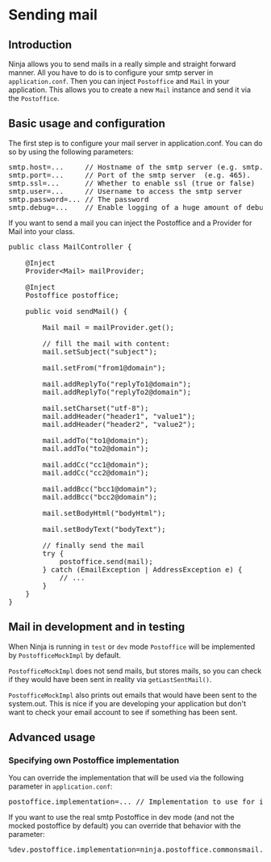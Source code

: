 Sending mail
============

Introduction
------------

Ninja allows you to send mails in a really simple and straight forward manner.
All you have to do is to configure your smtp server in 
<code>application.conf</code>. Then
you can inject <code>Postoffice</code> and <code>Mail</code> in your application. 
This allows you to create a new <code>Mail</code> instance and send 
it via the <code>Postoffice</code>.

Basic usage and configuration
-----------------------------

The first step is to configure your mail server in application.conf. You 
can do so by using the following parameters:

<pre class="prettyprint">
smtp.host=...     // Hostname of the smtp server (e.g. smtp.mycompany.com)
smtp.port=...     // Port of the smtp server  (e.g. 465).
smtp.ssl=...      // Whether to enable ssl (true or false)
smtp.user=...     // Username to access the smtp server
smtp.password=... // The password
smtp.debug=...    // Enable logging of a huge amount of debug information (true or false)
</pre>


If you want to send a mail you can inject the Postoffice and a Provider for
Mail into your class.

<pre class="prettyprint">
public class MailController {

    @Inject
    Provider&lt;Mail&gt; mailProvider;

    @Inject
    Postoffice postoffice;

    public void sendMail() {
    
        Mail mail = mailProvider.get();

        // fill the mail with content:
        mail.setSubject("subject");

        mail.setFrom("from1@domain");

        mail.addReplyTo("replyTo1@domain");
        mail.addReplyTo("replyTo2@domain");

        mail.setCharset("utf-8");
        mail.addHeader("header1", "value1");
        mail.addHeader("header2", "value2");

        mail.addTo("to1@domain");
        mail.addTo("to2@domain");

        mail.addCc("cc1@domain");
        mail.addCc("cc2@domain");

        mail.addBcc("bcc1@domain");
        mail.addBcc("bcc2@domain");

        mail.setBodyHtml("bodyHtml");

        mail.setBodyText("bodyText");

        // finally send the mail
		try {
		    postoffice.send(mail);
		} catch (EmailException | AddressException e) {
		    // ...
		}
    }
}
</pre>


Mail in development and in testing
----------------------------------

When Ninja is running in <code>test</code> or <code>dev</code> mode 
<code>Postoffice</code> will be implemented by <code>PostofficeMockImpl</code> by default.

<code>PostofficeMockImpl</code> does not send mails, but stores mails, so you can check
if they would have been sent in reality via <code>getLastSentMail()</code>.

<code>PostofficeMockImpl</code> also prints out emails that would have been sent
to the system.out. This is nice if you are developing your application but
don't want to check your email account to see if something has been sent.


Advanced usage
--------------

### Specifying own Postoffice implementation

You can override the implementation that will be used via the following parameter
in <code>application.conf</code>:

<pre class="prettyprint">
postoffice.implementation=... // Implementation to use for interface Postoffice
</pre>

If you want to use the real smtp Postoffice in dev mode (and not the mocked
postoffice by default) you can override that behavior with the parameter:

<pre class="prettyprint">
%dev.postoffice.implementation=ninja.postoffice.commonsmail.PostofficeCommonsmailImpl
</pre>